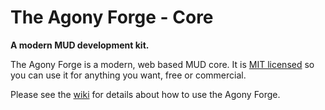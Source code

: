 # The Agony Forge - Core
**A modern MUD development kit.**

The Agony Forge is a modern, web based MUD core. It is [MIT licensed](https://raw.githubusercontent.com/scionaltera/agony-forge-core/master/LICENSE) so you can use it for anything you want, free or commercial.

Please see the [wiki](https://github.com/scionaltera/agony-forge-core/wiki) for details about how to use the Agony Forge.
